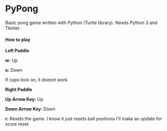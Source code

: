 # PyPong
Basic pong game written with Python (Turtle library). Needs Python 3 and Tkinter.

#### How to play
**Left Paddle**


**w:** Up


**s:** Down

If caps lock on, it doesnt work.


**Right Paddle**

**Up Arrow Key:** Up

**Down Arrow Key:** Down

**r:** Resets the game. I know it just resets ball positions I'll make an update for score reset.